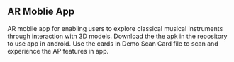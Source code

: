 <h2> AR Moblie App </h2>
<p>
AR mobile app for enabling users to explore classical musical instruments through interaction with 3D models.
Download the the apk in the repository to use app in android.
Use the cards in Demo Scan Card file to scan and experience the AP features in app.
</p>
